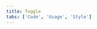 ```yaml
---
title: Toggle
tabs: ['Code', 'Usage', 'Style']
---
```



<component 
    name="Toggle"
    component="toggle" 
    variation="toggle"
    experimental="true"
    hasReactVersion="true"
    >
</component>
<component 
    name="Small toggle"
    component="toggle" 
    variation="toggle--small"
    experimental="true"
    hasReactVersion="true"
    >
</component>
<component-docs component="toggle" experimental="true"></component-docs>
